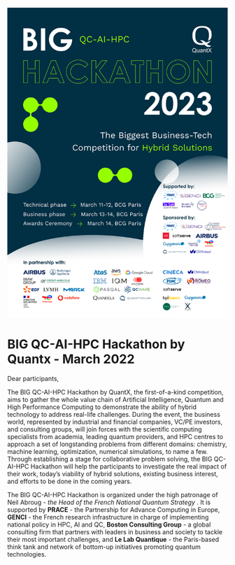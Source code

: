 ![image](img/BQH23_poster.png)

# BIG QC-AI-HPC Hackathon by Quantx - March 2022

Dear participants,

The BIG QC-AI-HPC Hackathon by QuantX, the first-of-a-kind competition, aims to gather the whole value chain of Artificial Intelligence, Quantum and High Performance Computing to demonstrate the ability of hybrid technology to address real-life challenges. During the event, the business world, represented by industrial and financial companies, VC/PE investors, and consulting groups, will join forces with the scientific computing specialists from academia, leading quantum providers, and HPC centres to approach a set of longstanding problems from different domains: chemistry, machine learning, optimization, numerical simulations, to name a few. Through establishing a stage for collaborative problem solving, the BIG QC-AI-HPC Hackathon will help the participants to investigate the real impact of their work, today’s viability of hybrid solutions, existing business interest, and efforts to be done in the coming years.

The BIG QC-AI-HPC Hackathon is organized under the high patronage of Neil Abroug - <em> the Head of the French National Quantum Strategy </em>. It is supported by <b>PRACE</b> - the Partnership for Advance Computing in Europe, <b>GENCI</b> - the French research infrastructure in charge of implementing national policy in HPC, AI and QC, <b>Boston Consulting Group</b> - a global consulting firm that partners with leaders in business and society to tackle their most important challenges, and <b>Le Lab Quantique</b> - the Paris-based think tank and network of bottom-up initiatives promoting quantum technologies.

